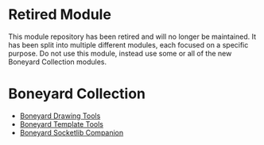 # Retired Module
This module repository has been retired and will no longer be maintained. It has been split into multiple different modules, each focused on a specific purpose. Do not use this module, instead use some or all of the new Boneyard Collection modules.

# Boneyard Collection
- [Boneyard Drawing Tools](https://github.com/operation404/boneyard-drawing-tools)
- [Boneyard Template Tools](https://github.com/operation404/boneyard-template-tools)
- [Boneyard Socketlib Companion](https://github.com/operation404/boneyard-socketlib-companion)
